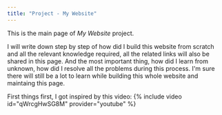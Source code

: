 ```yaml
---
title: "Project - My Website"
---
```


This is the main page of *My Website* project.

I will write down step by step of how did I build this website from scratch and all the relevant knowledge required, all the related links will also be shared in this page. And the most important thing, how did I learn from unknown, how did I resolve all the problems during this process. I'm sure there will still be a lot to learn while building this whole website and maintaing this page. 

First things first, I got inspired by this video:
{% include video id="qWrcgHwSG8M" provider="youtube" %}

